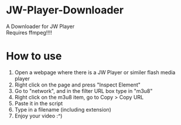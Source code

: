 # JW-Player-Downloader
A Downloader for JW Player <br />
Requires ffmpeg!!!!

# How to use
1) Open a webpage where there is a JW Player or similer flash media player
2) Right click on the page and press "Inspect Element"
3) Go to "network", and in the filter URL box type in "m3u8"
4) Right click on the m3u8 item, go to Copy > Copy URL
5) Paste it in the script
6) Type in a filename (including extension)
7) Enjoy your video :^)
